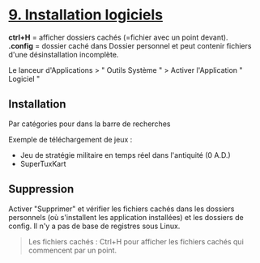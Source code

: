 # [9. Installation logiciels](https://www.youtube.com/watch?v=7g0EdEVXKZM)

**ctrl+H** = afficher dossiers cachés (=fichier avec un point devant).  
**.config** = dossier caché dans Dossier personnel et peut contenir fichiers d'une désinstallation incomplète.  

Le lanceur d'Applications > " Outils Système " > Activer l'Application " Logiciel "

## Installation

Par catégories pour dans la barre de recherches

Exemple de téléchargement de jeux :
* Jeu de stratégie militaire en temps réel dans l'antiquité (0 A.D.)
* SuperTuxKart

## Suppression

Activer "Supprimer" et vérifier les fichiers cachés dans les dossiers personnels (où s'installent les application installées) et les dossiers de config. Il n'y a pas de base de registres sous Linux.

> Les fichiers cachés : Ctrl+H pour afficher les fichiers cachés qui commencent par un point.